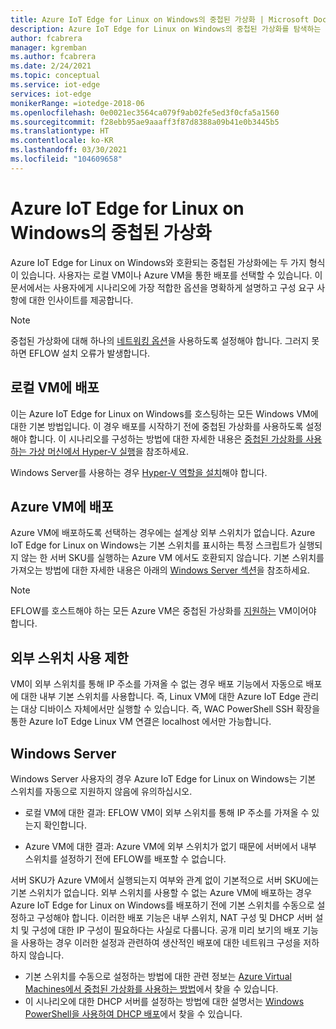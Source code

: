 ```yaml
---
title: Azure IoT Edge for Linux on Windows의 중첩된 가상화 | Microsoft Docs
description: Azure IoT Edge for Linux on Windows의 중첩된 가상화를 탐색하는 방법에 대해 알아봅니다.
author: fcabrera
manager: kgremban
ms.author: fcabrera
ms.date: 2/24/2021
ms.topic: conceptual
ms.service: iot-edge
services: iot-edge
monikerRange: =iotedge-2018-06
ms.openlocfilehash: 0e0021ec3564ca079f9ab02fe5ed3f0cfa5a1560
ms.sourcegitcommit: f28ebb95ae9aaaff3f87d8388a09b41e0b3445b5
ms.translationtype: HT
ms.contentlocale: ko-KR
ms.lasthandoff: 03/30/2021
ms.locfileid: "104609658"
---
```

# <a name="nested-virtualization-for-azure-iot-edge-for-linux-on-windows"></a>Azure IoT Edge for Linux on Windows의 중첩된 가상화
Azure IoT Edge for Linux on Windows와 호환되는 중첩된 가상화에는 두 가지 형식이 있습니다. 사용자는 로컬 VM이나 Azure VM을 통한 배포를 선택할 수 있습니다. 이 문서에서는 사용자에게 시나리오에 가장 적합한 옵션을 명확하게 설명하고 구성 요구 사항에 대한 인사이트를 제공합니다.

> [!NOTE]
>
> 중첩된 가상화에 대해 하나의 [네트워킹 옵션](/virtualization/hyper-v-on-windows/user-guide/nested-virtualization#networking-options)을 사용하도록 설정해야 합니다. 그러지 못하면 EFLOW 설치 오류가 발생합니다. 

## <a name="deployment-on-local-vm"></a>로컬 VM에 배포
이는 Azure IoT Edge for Linux on Windows를 호스팅하는 모든 Windows VM에 대한 기본 방법입니다. 이 경우 배포를 시작하기 전에 중첩된 가상화를 사용하도록 설정해야 합니다. 이 시나리오를 구성하는 방법에 대한 자세한 내용은 [중첩된 가상화를 사용하는 가상 머신에서 Hyper-V 실행](https://docs.microsoft.com/virtualization/hyper-v-on-windows/user-guide/nested-virtualization)을 참조하세요.

Windows Server를 사용하는 경우 [Hyper-V 역할을 설치](https://docs.microsoft.com/windows-server/virtualization/hyper-v/get-started/install-the-hyper-v-role-on-windows-server)해야 합니다.

## <a name="deployment-on-azure-vms"></a>Azure VM에 배포
Azure VM에 배포하도록 선택하는 경우에는 설계상 외부 스위치가 없습니다. Azure IoT Edge for Linux on Windows는 기본 스위치를 표시하는 특정 스크립트가 실행되지 않는 한 서버 SKU를 실행하는 Azure VM 에서도 호환되지 않습니다. 기본 스위치를 가져오는 방법에 대한 자세한 내용은 아래의 [Windows Server 섹션](#windows-server)을 참조하세요. 

> [!NOTE]
>
> EFLOW를 호스트해야 하는 모든 Azure VM은 중첩된 가상화를 [지원하는](../virtual-machines/acu.md) VM이어야 합니다.


## <a name="limited-use-of-external-switch"></a>외부 스위치 사용 제한
VM이 외부 스위치를 통해 IP 주소를 가져올 수 없는 경우 배포 기능에서 자동으로 배포에 대한 내부 기본 스위치를 사용합니다. 즉, Linux VM에 대한 Azure IoT Edge 관리는 대상 디바이스 자체에서만 실행할 수 있습니다. 즉, WAC PowerShell SSH 확장을 통한 Azure IoT Edge Linux VM 연결은 localhost 에서만 가능합니다.

## <a name="windows-server"></a>Windows Server
Windows Server 사용자의 경우 Azure IoT Edge for Linux on Windows는 기본 스위치를 자동으로 지원하지 않음에 유의하십시오.

* 로컬 VM에 대한 결과: EFLOW VM이 외부 스위치를 통해 IP 주소를 가져올 수 있는지 확인합니다.

* Azure VM에 대한 결과: Azure VM에 외부 스위치가 없기 때문에 서버에서 내부 스위치를 설정하기 전에 EFLOW를 배포할 수 없습니다.

서버 SKU가 Azure VM에서 실행되는지 여부와 관계 없이 기본적으로 서버 SKU에는 기본 스위치가 없습니다. 외부 스위치를 사용할 수 없는 Azure VM에 배포하는 경우 Azure IoT Edge for Linux on Windows를 배포하기 전에 기본 스위치를 수동으로 설정하고 구성해야 합니다. 이러한 배포 기능은 내부 스위치, NAT 구성 및 DHCP 서버 설치 및 구성에 대한 IP 구성이 필요하다는 사실로 다룹니다. 공개 미리 보기의 배포 기능을 사용하는 경우 이러한 설정과 관련하여 생산적인 배포에 대한 네트워크 구성을 저하하지 않습니다.

* 기본 스위치를 수동으로 설정하는 방법에 대한 관련 정보는 [Azure Virtual Machines에서 중첩된 가상화를 사용하는 방법](https://docs.microsoft.com/azure/virtual-machines/windows/nested-virtualization)에서 찾을 수 있습니다.
* 이 시나리오에 대한 DHCP 서버를 설정하는 방법에 대한 설명서는 [Windows PowerShell을 사용하여 DHCP 배포](https://docs.microsoft.com/windows-server/networking/technologies/dhcp/dhcp-deploy-wps)에서 찾을 수 있습니다.
